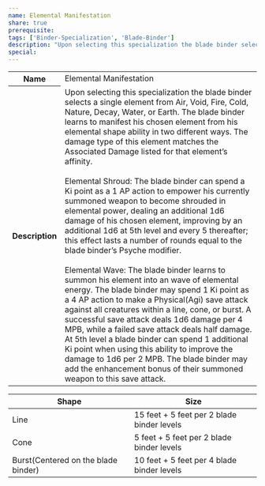 ```yaml
---
name: Elemental Manifestation
share: true
prerequisite: 
tags: ['Binder-Specialization', 'Blade-Binder']
description: "Upon selecting this specialization the blade binder selects a single element from Air, Void, Fire, Cold, Nature, Decay, Water, or Earth.  The blade binder learns to manifest his chosen element from his elemental shape ability in two different ways. The damage type of this element matches the Associated Damage listed for that element’s affinity.<br><br>Elemental Shroud: The blade binder can spend a Ki point as a 1 AP action to empower his currently summoned weapon to become shrouded in elemental power, dealing an additional 1d6 damage of his chosen element, improving by an additional 1d6 at 5th level and every 5 thereafter; this effect lasts a number of rounds equal to the blade binder’s Psyche modifier.<br><br>Elemental Wave: The blade binder learns to summon his element into an wave of elemental energy. The blade binder may spend 1 Ki point as a 4 AP action to make a Physical(Agi) save attack against all creatures within a line, cone, or burst. A successful save attack deals 1d6 damage per 4 MPB, while a failed save attack deals half damage. At 5th level a blade binder can spend 1 additional Ki point when using this ability to improve the damage to 1d6 per 2 MPB. The blade binder may add the enhancement bonus of their summoned weapon to this save attack."
special: 
---
```

<p><span style="overflow-x: auto;"><table><tbody><tr><th>Name</th><td>Elemental Manifestation</td></tr><tr><th>Description</th><td>Upon selecting this specialization the blade binder selects a single element from Air, Void, Fire, Cold, Nature, Decay, Water, or Earth.  The blade binder learns to manifest his chosen element from his elemental shape ability in two different ways. The damage type of this element matches the Associated Damage listed for that element’s affinity.<br><br>Elemental Shroud: The blade binder can spend a Ki point as a 1 AP action to empower his currently summoned weapon to become shrouded in elemental power, dealing an additional 1d6 damage of his chosen element, improving by an additional 1d6 at 5th level and every 5 thereafter; this effect lasts a number of rounds equal to the blade binder’s Psyche modifier.<br><br>Elemental Wave: The blade binder learns to summon his element into an wave of elemental energy. The blade binder may spend 1 Ki point as a 4 AP action to make a Physical(Agi) save attack against all creatures within a line, cone, or burst. A successful save attack deals 1d6 damage per 4 MPB, while a failed save attack deals half damage. At 5th level a blade binder can spend 1 additional Ki point when using this ability to improve the damage to 1d6 per 2 MPB. The blade binder may add the enhancement bonus of their summoned weapon to this save attack.</td></tr></tbody></table></span></p>


|Shape|Size|
|---|---|
|Line|15 feet + 5 feet per 2 blade binder levels|
|Cone|5 feet + 5 feet per 2 blade binder levels|
|Burst(Centered on the blade binder)|10 feet + 5 feet per 4 blade binder levels|